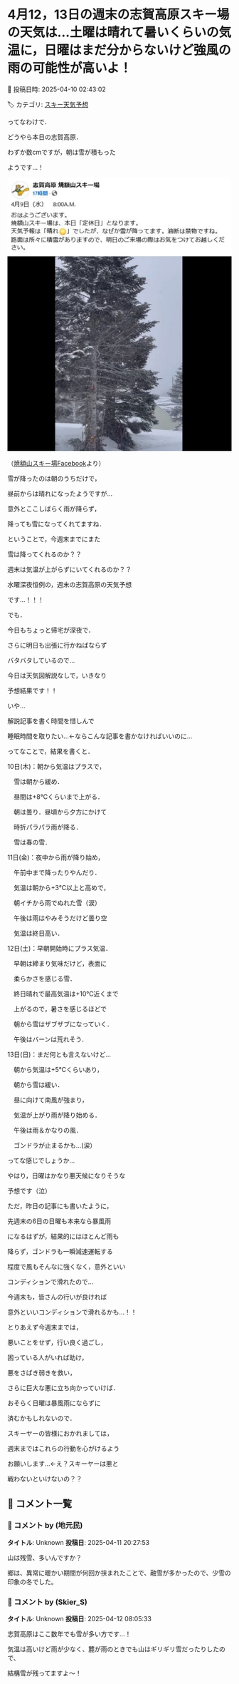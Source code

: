 # 4月12，13日の週末の志賀高原スキー場の天気は…土曜は晴れて暑いくらいの気温に，日曜はまだ分からないけど強風の雨の可能性が高いよ！

📅 投稿日時: 2025-04-10 02:43:02

🏷️ カテゴリ: [スキー天気予想](c6554f5c3c106093b511a8daae23757e8.md)

ってなわけで．


どうやら本日の志賀高原．


わずか数cmですが，朝は雪が積もった


ようです…！







![c64b185e8425a5ef4da048bd9504362b.jpg](images/c64b185e8425a5ef4da048bd9504362b.jpg)




（[焼額山スキー場Facebook](https://www.facebook.com/yakebitaiyama/videos/1172177687783329/)より）





雪が降ったのは朝のうちだけで，


昼前からは晴れになったようですが…


意外とここしばらく雨が降らず，


降っても雪になってくれてますね．





ということで，今週末までにまた


雪は降ってくれるのか？？


週末は気温が上がらずにいてくれるのか？？


水曜深夜恒例の，週末の志賀高原の天気予想


です…！！！





でも．


今日もちょっと帰宅が深夜で．


さらに明日も出張に行かねばならず


バタバタしているので…


今日は天気図解説なしで，いきなり


予想結果です！！





いや…


解説記事を書く時間を惜しんで


睡眠時間を取りたい…←ならこんな記事を書かなければいいのに…





ってなことで，結果を書くと．





10日(木)：朝から気温はプラスで，


　雪は朝から緩め．


　昼間は+8℃くらいまで上がる．


　朝は曇り．昼頃から夕方にかけて


　時折パラパラ雨が降る．


　雪は春の雪．





11日(金)：夜中から雨が降り始め，


　午前中まで降ったりやんだり．


　気温は朝から+3℃以上と高めで，


　朝イチから雨でぬれた雪（涙）


　午後は雨はやみそうだけど曇り空


　気温は終日高い．





12日(土)：早朝開始時にプラス気温．


　早朝は締まり気味だけど，表面に


　柔らかさを感じる雪．


　終日晴れで最高気温は+10℃近くまで


　上がるので，暑さを感じるほどで


　朝から雪はザブザブになっていく．


　午後はバーンは荒れそう．





13日(日)：まだ何とも言えないけど…


　朝から気温は+5℃くらいあり，


　朝から雪は緩い．


　昼に向けて南風が強まり，


　気温が上がり雨が降り始める．


　午後は雨＆かなりの風．


　ゴンドラが止まるかも…(涙）





ってな感じでしょうか…





やはり，日曜はかなり悪天候になりそうな


予想です（泣）





ただ，昨日の記事にも書いたように，


先週末の6日の日曜も本来なら暴風雨


になるはずが，結果的にはほとんど雨も


降らず，ゴンドラも一瞬減速運転する


程度で風もそんなに強くなく，意外といい


コンディションで滑れたので…


今週末も，皆さんの行いが良ければ


意外といいコンディションで滑れるかも…！！





とりあえず今週末までは，


悪いことをせず，行い良く過ごし，


困っている人がいれば助け，


悪をさばき弱きを救い，


さらに巨大な悪に立ち向かっていけば．


おそらく日曜は暴風雨にならずに


済むかもしれないので．


スキーヤーの皆様におかれましては，


週末まではこれらの行動を心がけるよう


お願いします…←え？スキーヤーは悪と


戦わないといけないの？？

## 💬 コメント一覧

### 💬 コメント by (地元民)
**タイトル**: Unknown
**投稿日**: 2025-04-11 20:27:53

山は残雪、多いんですか？

郷は、異常に暖かい期間が何回か挟まれたことで、融雪が多かったので、少雪の印象の冬でした。

### 💬 コメント by (Skier_S)
**タイトル**: Unknown
**投稿日**: 2025-04-12 08:05:33

志賀高原はここ数年でも雪が多い方です…！

気温は高いけど雨が少なく、麓が雨のときでも山はギリギリ雪だったりしたので、

結構雪が残ってますよ〜！

